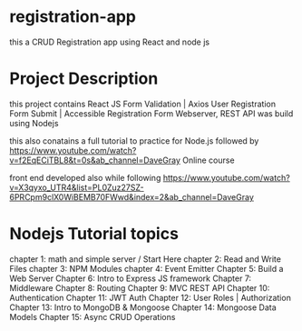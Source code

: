 # registration-app
this a CRUD Registration app using React and node js 
# Project Description
this project contains React JS Form Validation | Axios User Registration Form Submit | Accessible Registration Form
Webserver, REST API was build using Nodejs

this also conatains a full tutorial to practice for Node.js followed by  https://www.youtube.com/watch?v=f2EqECiTBL8&t=0s&ab_channel=DaveGray
Online course 

front end developed also while following 
https://www.youtube.com/watch?v=X3qyxo_UTR4&list=PL0Zuz27SZ-6PRCpm9clX0WiBEMB70FWwd&index=2&ab_channel=DaveGray

# Nodejs Tutorial topics 
chapter 1: math and simple server / Start Here 
chapter 2: Read and Write Files 
chapter 3: NPM Modules
chapter 4: Event Emitter
Chapter 5: Build a Web Server
Chapter 6: Intro to Express JS framework
Chapter 7: Middleware
Chapter 8: Routing
Chapter 9: MVC REST API
Chapter 10: Authentication
Chapter 11: JWT Auth
Chapter 12: User Roles | Authorization
Chapter 13: Intro to MongoDB & Mongoose
Chapter 14: Mongoose Data Models
Chapter 15: Async CRUD Operations
